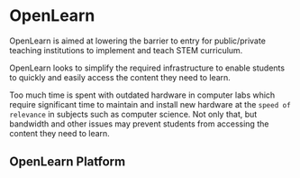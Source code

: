 # OpenLearn

OpenLearn is aimed at lowering the barrier to entry for public/private teaching institutions to implement and teach STEM curriculum. 

OpenLearn looks to simplify the required infrastructure to enable students to quickly and easily access the content they need to learn. 

Too much time is spent with outdated hardware in computer labs which require significant time to maintain and install new hardware at the `speed of relevance` in subjects such as computer science. Not only that, but bandwidth and other issues may prevent students from accessing the content they need to learn.

## OpenLearn Platform


